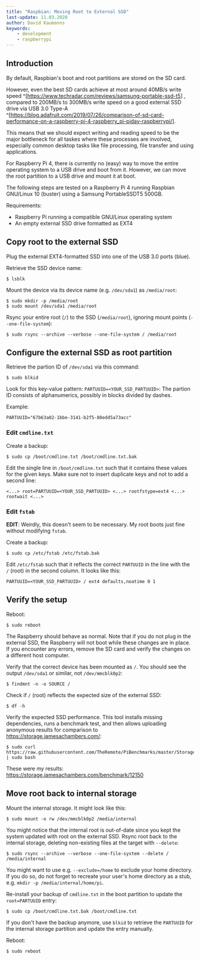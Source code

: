 ```yaml
---
title: "Raspbian: Moving Root to External SSD"
last-update: 11.03.2020
author: David Kaumanns
keywords:
    - development
    - raspberrypi
---
```


## Introduction

By default, Raspbian's boot and root partitions are stored on the SD card.

However, even the best SD cards achieve at most around 40MB/s write speed
^[<https://www.techradar.com/reviews/samsung-portable-ssd-t5>]
, compared to 200MB/s to 300MB/s write speed on a good external SSD drive via USB 3.0 Type-A
^[<https://blog.adafruit.com/2019/07/26/comparison-of-sd-card-performance-on-a-raspberry-pi-4-raspberry_pi-piday-raspberrypi/>].

This means that we should expect writing and reading speed to be the major bottleneck for all taskes where these processes are involved, especially common desktop tasks like file processing, file transfer and using applications.

For Raspberry Pi 4, there is currently no (easy) way to move the entire operating system to a USB drive and boot from it.
However, we can move the root partition to a USB drive and mount it at boot.

The following steps are tested on a Raspberry Pi 4 running Raspbian GNU/Linux 10 (buster) using a Samsung PortableSSDT5 500GB.

Requirements:

- Raspberry Pi running a compatible GNU/Linux operating system
- An empty external SSD drive formatted as EXT4


## Copy root to the external SSD

Plug the external EXT4-formatted SSD into one of the USB 3.0 ports (blue).

Retrieve the SSD device name:

```
$ lsblk
```

Mount the device via its device name (e.g. `/dev/sda1`) as `/media/root`:

```
$ sudo mkdir -p /media/root
$ sudo mount /dev/sda1 /media/root
```

Rsync your entire root (`/`) to the SSD (`/media/root`), ignoring mount points (`--one-file-system`):

```
$ sudo rsync --archive --verbose --one-file-system / /media/root
```


## Configure the external SSD as root partition

Retrieve the partion ID of `/dev/sda1` via this command:

```
$ sudo blkid
```

Look for this key-value pattern: `PARTUUID=<YOUR_SSD_PARTUUID>`:
The partion ID consists of alphanumerics, possibly in blocks divided by dashes.

Example:

```
PARTUUID="67b63a02-1bbe-3141-b2f5-80edd5a73acc"
```

### Edit `cmdline.txt`

Create a backup:

```
$ sudo cp /boot/cmdline.txt /boot/cmdline.txt.bak
```

Edit the single line in `/boot/cmdline.txt` such that it contains these values for the given keys.
Make sure not to insert duplicate keys and not to add a second line:

```
<...> root=PARTUUID=<YOUR_SSD_PARTUUID> <...> rootfstype=ext4 <...> rootwait <...>
```

### Edit `fstab`

**EDIT**: Weirdly, this doesn't seem to be necessary. My root boots just fine without modifying `fstab`.

Create a backup:

```
$ sudo cp /etc/fstab /etc/fstab.bak
```

Edit `/etc/fstab` such that it reflects the correct `PARTUUID` in the line with the `/` (root) in the second column.
It looks like this:

```
PARTUUID=<YOUR_SSD_PARTUUID> / ext4 defaults,noatime 0 1
```


## Verify the setup

Reboot:

```
$ sudo reboot
```

The Raspberry should behave as normal.
Note that if you do not plug in the external SSD, the Raspberry will not boot while these changes are in place.
If you encounter any errors, remove the SD card and verify the changes on a different host computer.

Verify that the correct device has been mounted as `/`.
You should see the output `/dev/sda1` or similar, not `/dev/mmcblk0p2`:

```
$ findmnt -n -o SOURCE /
```

Check if `/` (root) reflects the expected size of the external SSD:

```
$ df -h
```

Verify the expected SSD performance.
This tool installs missing dependencies, runs a benchmark test, and then allows uploading anonymous results for comparison to <https://storage.jamesachambers.com/>:

```
$ sudo curl https://raw.githubusercontent.com/TheRemote/PiBenchmarks/master/Storage.sh | sudo bash
```

These were my results: <https://storage.jamesachambers.com/benchmark/12150>


## Move root back to internal storage

Mount the internal storage. It might look like this:

```
$ sudo mount -o rw /dev/mmcblk0p2 /media/internal
```

You might notice that the internal root is out-of-date since you kept the system updated with root on the external SSD.
Rsync root back to the internal storage, deleting non-existing files at the target with `--delete`:

```
$ sudo rsync --archive --verbose --one-file-system --delete / /media/internal
```

You might want to use e.g. `--exclude=/home` to exclude your home directory.
If you do so, do not forget to recreate your user's home directory as a stub, e.g. `mkdir -p /media/internal/home/pi`.

Re-install your backup of `cmdline.txt` in the boot partition to update the `root=PARTUUID` entry:

```
$ sudo cp /boot/cmdline.txt.bak /boot/cmdline.txt
```

If you don't have the backup anymore, use `blkid` to retrieve the `PARTUUID` for the internal storage partition and update the entry manually.

Reboot:

```
$ sudo reboot
```
